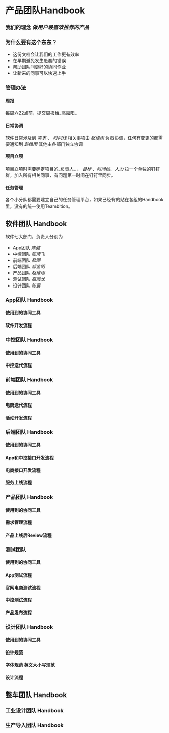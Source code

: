
# 产品团队Handbook
### 我们的理念 **_做用户最喜欢推荐的产品_**

### 为什么要有这个东东？
- 这份文档会让我们的工作更有效率
- 在早期避免发生愚蠢的错误
- 帮助团队间更好的协同作业
- 让新来的同事可以快速上手

### 管理办法

#### 周报
每周六22点前，提交周报给_高嘉阳_

#### 日常协调
软件日常涉及到 _需求_ 、 _时间线_ 相关事项由 _赵维雨_ 负责协调，任何有变更的都需要通知到 _赵维雨_ 
其他由各部门独立协调

#### 项目立项
项目立项时需要确定项目的_负责人_ 、 _目标_ 、_时间线_、_人力_
拉一个单独的钉钉群，加入所有相关同事，有问题第一时间在钉钉里同步。

#### 任务管理
各个小分队都需要建立自己的任务管理平台，如果已经有的贴在各组的Handbook里，没有的统一使用Teambition。

## 软件团队 Handbook
软件七大部门，负责人分别为
- App团队 _陈健_
- 中控团队 _陈清飞_
- 前端团队 _勒图_
- 后端团队 _郝金明_
- 产品团队 _赵维雨_
- 测试团队 _高海龙_
- 设计团队 _陈震_


### App团队 Handbook
#### 使用到的协同工具
#### 软件开发流程

### 中控团队 Handbook
#### 使用到的协同工具
#### 中控迭代流程

### 前端团队 Handbook
#### 使用到的协同工具
#### 电商迭代流程
#### 活动开发流程

### 后端团队 Handbook
#### 使用到的协同工具
#### App和中控接口开发流程
#### 电商接口开发流程
#### 服务上线流程

### 产品团队 Handbook
#### 使用到的协同工具
#### 需求管理流程
#### 产品上线后Review流程

### 测试团队
#### 使用到的协同工具
#### App测试流程
#### 官网电商测试流程
#### 中控测试流程
#### 产品发布流程

### 设计团队 Handbook
#### 使用到的协同工具
#### 设计规范
#### 字体规范 英文大小写规范
#### 设计流程

## 整车团队 Handbook
### 工业设计团队 Handbook
### 生产导入团队 Handbook
